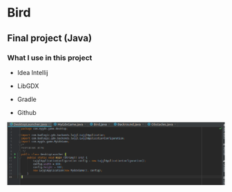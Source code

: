 # Bird

## Final project (Java)

### What I use in this project

* Idea Intellij

* LibGDX 

* Gradle

* Github

![](main.png)